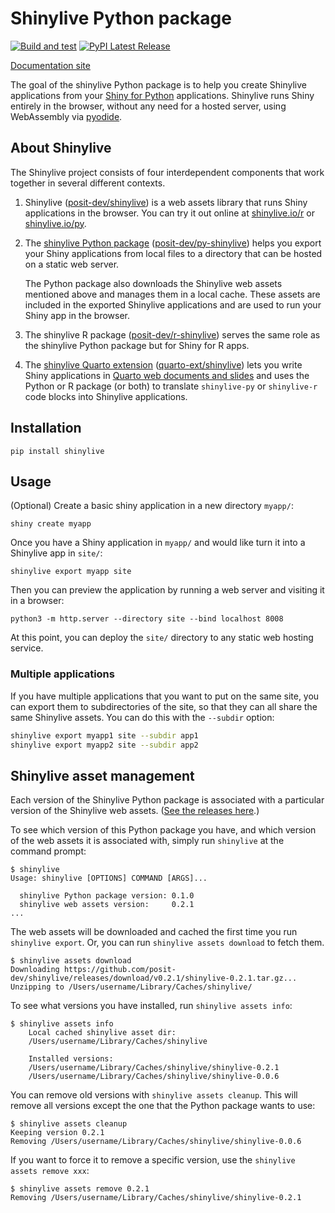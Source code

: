 Shinylive Python package
========================

[![Build and test](https://github.com/posit-dev/py-shinylive/actions/workflows/build.yml/badge.svg)](https://github.com/posit-dev/py-shinylive/actions/)
[![PyPI Latest Release](https://img.shields.io/pypi/v/shinylive.svg)](https://pypi.org/project/shinylive/)

[Documentation site](https://github.com/posit-dev/py-shinylive)

The goal of the shinylive Python package is to help you create Shinylive applications from your [Shiny for Python](https://shiny.posit.co/py) applications.
Shinylive runs Shiny entirely in the browser, without any need for a hosted server, using WebAssembly via [pyodide](https://pyodide.org/en/stable/).

## About Shinylive

The Shinylive project consists of four interdependent components that work together in several different contexts.

1. Shinylive ([posit-dev/shinylive](https://github.com/posit-dev/shinylive)) is a web assets library that runs Shiny applications in the browser. You can try it out online at [shinylive.io/r](https://shinylive.io/r) or [shinylive.io/py](https://shinylive.io/py).

2. The [shinylive Python package](https://shiny.posit.co/py/get-started/shinylive.html) ([posit-dev/py-shinylive](https://github.com/posit-dev/py-shinylive)) helps you export your Shiny applications from local files to a directory that can be hosted on a static web server.

   The Python package also downloads the Shinylive web assets mentioned above and manages them in a local cache. These assets are included in the exported Shinylive applications and are used to run your Shiny app in the browser.

3. The shinylive R package ([posit-dev/r-shinylive](https://github.com/posit-dev/r-shinylive)) serves the same role as the shinylive Python package but for Shiny for R apps.

4. The [shinylive Quarto extension](https://quarto-ext.github.io/shinylive/) ([quarto-ext/shinylive](https://github.com/quarto-ext/shinylive)) lets you write Shiny applications in [Quarto web documents and slides](https://quarto.org) and uses the Python or R package (or both) to translate `shinylive-py` or `shinylive-r` code blocks into Shinylive applications.

## Installation

```
pip install shinylive
```


## Usage

(Optional) Create a basic shiny application in a new directory `myapp/`:

```
shiny create myapp
```

Once you have a Shiny application in `myapp/` and would like turn it into a Shinylive app in `site/`:

```
shinylive export myapp site
```

Then you can preview the application by running a web server and visiting it in a browser:

```
python3 -m http.server --directory site --bind localhost 8008
```

At this point, you can deploy the `site/` directory to any static web hosting service.


### Multiple applications

If you have multiple applications that you want to put on the same site, you can export them to subdirectories of the site, so that they can all share the same Shinylive assets. You can do this with the `--subdir` option:

```bash
shinylive export myapp1 site --subdir app1
shinylive export myapp2 site --subdir app2
```


## Shinylive asset management

Each version of the Shinylive Python package is associated with a particular version of the Shinylive web assets. ([See the releases here](https://github.com/posit-dev/shinylive/releases).)

To see which version of this Python package you have, and which version of the web assets it is associated with, simply run `shinylive` at the command prompt:

```
$ shinylive
Usage: shinylive [OPTIONS] COMMAND [ARGS]...

  shinylive Python package version: 0.1.0
  shinylive web assets version:     0.2.1
...
```

The web assets will be downloaded and cached the first time you run `shinylive export`. Or, you can run `shinylive assets download` to fetch them.

```
$ shinylive assets download
Downloading https://github.com/posit-dev/shinylive/releases/download/v0.2.1/shinylive-0.2.1.tar.gz...
Unzipping to /Users/username/Library/Caches/shinylive/
```

To see what versions you have installed, run `shinylive assets info`:

```
$ shinylive assets info
    Local cached shinylive asset dir:
    /Users/username/Library/Caches/shinylive

    Installed versions:
    /Users/username/Library/Caches/shinylive/shinylive-0.2.1
    /Users/username/Library/Caches/shinylive/shinylive-0.0.6
```

You can remove old versions with `shinylive assets cleanup`. This will remove all versions except the one that the Python package wants to use:

```
$ shinylive assets cleanup
Keeping version 0.2.1
Removing /Users/username/Library/Caches/shinylive/shinylive-0.0.6
```

If you want to force it to remove a specific version, use the `shinylive assets remove xxx`:

```
$ shinylive assets remove 0.2.1
Removing /Users/username/Library/Caches/shinylive/shinylive-0.2.1
```
